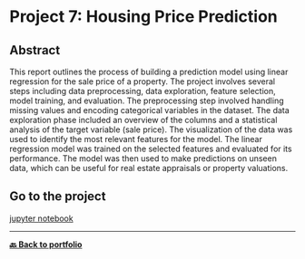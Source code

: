 # Project 7: Housing Price Prediction

## Abstract
This report outlines the process of building a prediction model using linear regression for the sale price of a property. The project involves several steps including data preprocessing, data exploration, feature selection, model training, and evaluation. The preprocessing step involved handling missing values and encoding categorical variables in the dataset. The data exploration phase included an overview of the columns and a statistical analysis of the target variable (sale price). The visualization of the data was used to identify the most relevant features for the model. The linear regression model was trained on the selected features and evaluated for its performance. The model was then used to make predictions on unseen data, which can be useful for real estate appraisals or property valuations.


## Go to the project
[jupyter notebook](Modul%207.ipynb)

---
**[🔙 Back to portfolio](https://nicolagg.github.io/)**
